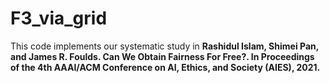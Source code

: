 # F3_via_grid

This code implements our systematic study in **Rashidul Islam, Shimei Pan, and James R. Foulds. Can We Obtain Fairness For Free?. In Proceedings of the 4th AAAI/ACM Conference on AI, Ethics, and Society (AIES), 2021.**
